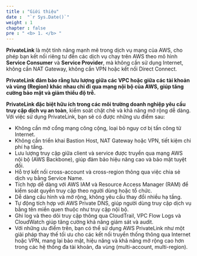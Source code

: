 ```yaml
---
title : "Giới thiệu"
date :  "`r Sys.Date()`" 
weight : 1 
chapter : false
pre : " <b> 1. </b> "
---
```

**PrivateLink** là một tính năng mạnh mẽ trong dịch vụ mạng của AWS, cho phép bạn kết nối riêng tư đến các dịch vụ chạy trên AWS theo mô hình **Service Consumer** và **Service Provider**, mà không cần sử dụng Internet, không cần NAT Gateway, không cần VPN hoặc kết nối Direct Connect.

**PrivateLink đảm bảo rằng lưu lượng giữa các VPC hoặc giữa các tài khoản và vùng (Region) khác nhau chỉ đi qua mạng nội bộ của AWS, giúp tăng cường bảo mật và giảm thiểu độ trễ.**

**PrivateLink đặc biệt hữu ích trong các môi trường doanh nghiệp yêu cầu truy cập dịch vụ an toàn**, kiểm soát chặt chẽ và khả năng mở rộng dễ dàng.
Với việc sử dụng PrivateLink, bạn sẽ có được những ưu điểm sau:
- Không cần mở cổng mạng công cộng, loại bỏ nguy cơ bị tấn công từ Internet.
- Không cần triển khai Bastion Host, NAT Gateway hoặc VPN, tiết kiệm chi phí hạ tầng.
- Lưu lượng truy cập giữa client và service được truyền qua mạng AWS nội bộ (AWS Backbone), giúp đảm bảo hiệu năng cao và bảo mật tuyệt đối.
- Hỗ trợ kết nối cross-account và cross-region thông qua việc chia sẻ dịch vụ bằng Service Name.
- Tích hợp dễ dàng với AWS IAM và Resource Access Manager (RAM) để kiểm soát quyền truy cập theo người dùng hoặc tổ chức.
- Dễ dàng cấu hình và mở rộng, không yêu cầu thay đổi nhiều hạ tầng.
- Tự động tích hợp với AWS Private DNS, giúp người dùng truy cập dịch vụ bằng tên miền quen thuộc như truy cập nội bộ.
- Ghi log và theo dõi truy cập thông qua CloudTrail, VPC Flow Logs và CloudWatch giúp tăng cường khả năng giám sát và audit.
- Với những ưu điểm trên, bạn có thể sử dụng AWS PrivateLink như một giải pháp thay thế tối ưu cho các kết nối truyền thống thông qua Internet hoặc VPN, mang lại bảo mật, hiệu năng và khả năng mở rộng cao hơn trong các hệ thống đa tài khoản, đa vùng (multi-account, multi-region).

